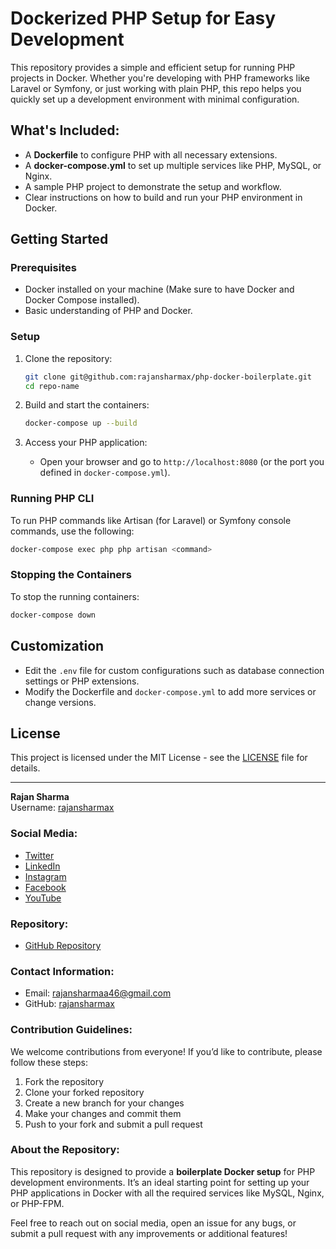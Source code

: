 
# Dockerized PHP Setup for Easy Development

This repository provides a simple and efficient setup for running PHP projects in Docker. Whether you're developing with PHP frameworks like Laravel or Symfony, or just working with plain PHP, this repo helps you quickly set up a development environment with minimal configuration.

## What's Included:

- A **Dockerfile** to configure PHP with all necessary extensions.
- A **docker-compose.yml** to set up multiple services like PHP, MySQL, or Nginx.
- A sample PHP project to demonstrate the setup and workflow.
- Clear instructions on how to build and run your PHP environment in Docker.

## Getting Started

### Prerequisites

- Docker installed on your machine (Make sure to have Docker and Docker Compose installed).
- Basic understanding of PHP and Docker.

### Setup

1. Clone the repository:
   ```bash
   git clone git@github.com:rajansharmax/php-docker-boilerplate.git
   cd repo-name
   ```

2. Build and start the containers:
   ```bash
   docker-compose up --build
   ```

3. Access your PHP application:
   - Open your browser and go to `http://localhost:8080` (or the port you defined in `docker-compose.yml`).

### Running PHP CLI

To run PHP commands like Artisan (for Laravel) or Symfony console commands, use the following:
```bash
docker-compose exec php php artisan <command>
```

### Stopping the Containers

To stop the running containers:
```bash
docker-compose down
```

## Customization

- Edit the `.env` file for custom configurations such as database connection settings or PHP extensions.
- Modify the Dockerfile and `docker-compose.yml` to add more services or change versions.

## License

This project is licensed under the MIT License - see the [LICENSE](LICENSE) file for details.

---

**Rajan Sharma**  
Username: [rajansharmax](https://github.com/rajansharmax)

### Social Media:
- [Twitter](https://twitter.com/rajansharmax)
- [LinkedIn](https://linkedin.com/in/rajansharmax)
- [Instagram](https://instagram.com/rajansharmax)
- [Facebook](https://facebook.com/rajansharmax)
- [YouTube](https://youtube.com/rajansharmax)

### Repository:
- [GitHub Repository](git@github.com:rajansharmax/php-docker-boilerplate.git)

### Contact Information:
- Email: rajansharmaa46@gmail.com  
- GitHub: [rajansharmax](https://github.com/rajansharmax)

### Contribution Guidelines:
We welcome contributions from everyone! If you’d like to contribute, please follow these steps:
1. Fork the repository
2. Clone your forked repository
3. Create a new branch for your changes
4. Make your changes and commit them
5. Push to your fork and submit a pull request

### About the Repository:
This repository is designed to provide a **boilerplate Docker setup** for PHP development environments. It’s an ideal starting point for setting up your PHP applications in Docker with all the required services like MySQL, Nginx, or PHP-FPM.

Feel free to reach out on social media, open an issue for any bugs, or submit a pull request with any improvements or additional features!